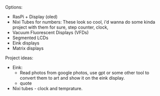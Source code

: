 Options:
- RasPi + Display (oled)
- Nixi Tubes for numbers: These look so cool, i'd wanna do some kinda project with them for sure, step counter, clock, 
- Vacuum Fluorescent Displays (VFDs)
- Segmented LCDs
- Eink displays
- Matrix displays


Project ideas:
- Eink:
  - Read photos from google photos, use gpt or some other tool to convert them to art and show it on the eink display.
  - quote
- Nixi tubes - clock and temprature.
